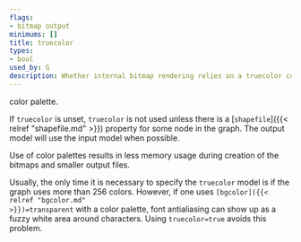 ```yaml
---
flags:
- bitmap output
minimums: []
title: truecolor
types:
- bool
used_by: G
description: Whether internal bitmap rendering relies on a truecolor color model or uses
---
```

color palette.

If `truecolor` is unset, `truecolor` is not used
unless there is a [`shapefile`]({{< relref "shapefile.md" >}}) property
for some node in the graph.
The output model will use the input model when possible.

Use of color palettes results in less memory usage during creation of the
bitmaps and smaller output files.

Usually, the only time it is necessary to specify the `truecolor` model
is if the graph uses more than 256 colors.
However, if one uses <code>[bgcolor]({{< relref "bgcolor.md" >}})=transparent</code> with
a color palette, font
antialiasing can show up as a fuzzy white area around characters.
Using `truecolor=true` avoids this problem.
